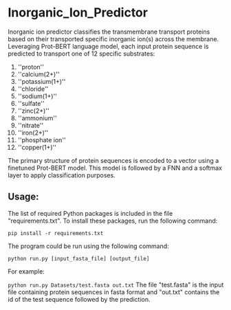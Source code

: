# Inorganic_Ion_Predictor

Inorganic ion predictor classifies the transmembrane transport proteins based on their transported specific inorganic ion(s) across the membrane. Leveraging Prot-BERT language model, each input protein sequence is predicted to transport one of 12 specific substrates: 

1. ''proton''
2. ''calcium(2+)''
3. ''potassium(1+)''
4. ''chloride''
5. ''sodium(1+)''
6. ''sulfate''
7. ''zinc(2+)''
8. ''ammonium''
9. ''nitrate''
10. ''iron(2+)''
11. ''phosphate ion''
12. ''copper(1+)''

The primary structure of protein sequences is encoded to a vector using a finetuned Prot-BERT model. This model is followed by a FNN and a softmax layer to apply classification purposes. 


## Usage:
The list of required Python packages is included in the file "requirements.txt". To install these packages, run the following command:

```pip install -r requirements.txt```

The program could be run using the following command:

```python run.py [input_fasta_file] [output_file]```

For example:

```python run.py Datasets/test.fasta out.txt```
The file "test.fasta" is the input file containing protein sequences in fasta format and "out.txt" contains the id of the test sequence followed by the prediction.

